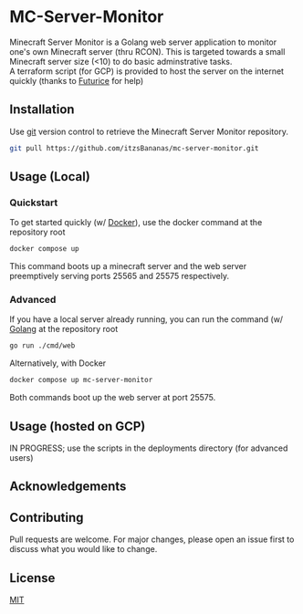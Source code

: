 # MC-Server-Monitor

Minecraft Server Monitor is a Golang web server application to monitor one's own Minecraft server (thru RCON). This is targeted towards a small Minecraft server size (<10) to do basic adminstrative tasks.  
A terraform script (for GCP) is provided to host the server on the internet quickly (thanks to [Futurice](https://github.com/futurice/terraform-examples) for help)

## Installation

Use [git](https://git-scm.com/) version control to retrieve the Minecraft Server Monitor repository.

```bash
git pull https://github.com/itzsBananas/mc-server-monitor.git
```

## Usage (Local)

### Quickstart

To get started quickly (w/ [Docker](https://www.docker.com/)), use the docker command at the repository root

```bash
docker compose up
```

This command boots up a minecraft server and the web server preemptively serving ports 25565 and 25575 respectively.

### Advanced

If you have a local server already running, you can run the command (w/ [Golang](https://go.dev/) at the repository root

```bash
go run ./cmd/web
```

Alternatively, with Docker

```bash
docker compose up mc-server-monitor
```

Both commands boot up the web server at port 25575.

## Usage (hosted on GCP)

IN PROGRESS; use the scripts in the deployments directory (for advanced users)

## Acknowledgements

## Contributing

Pull requests are welcome. For major changes, please open an issue first to discuss what you would like to change.

## License

[MIT](https://choosealicense.com/licenses/mit/)
